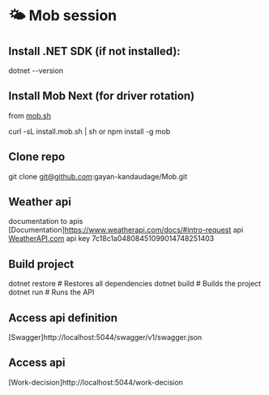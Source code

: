 # 🌤 Mob session

## Install .NET SDK (if not installed):

dotnet --version

## Install Mob Next (for driver rotation)

from [mob.sh](https://mob.sh/)

curl -sL install.mob.sh | sh or npm install -g mob

## Clone repo

git clone git@github.com:gayan-kandaudage/Mob.git

## Weather api
documentation to apis [Documentation]https://www.weatherapi.com/docs/#intro-request
api [WeatherAPI.com](https://app.swaggerhub.com/apis-docs/WeatherAPI.com/WeatherAPI/1.0.2#/APIs/realtime-weather)
api key 7c18c1a04808451099014748251403

## Build project

dotnet restore  # Restores all dependencies
dotnet build    # Builds the project
dotnet run      # Runs the API

## Access api definition

[Swagger]http://localhost:5044/swagger/v1/swagger.json

## Access api

[Work-decision]http://localhost:5044/work-decision